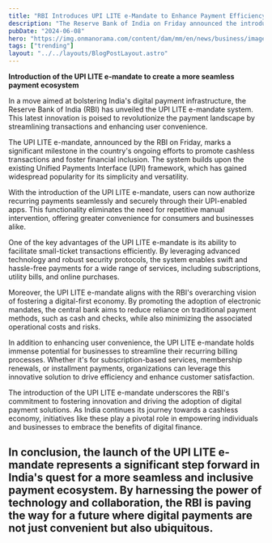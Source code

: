 ```yaml
---
title: "RBI Introduces UPI LITE e-Mandate to Enhance Payment Efficiency"
description: "The Reserve Bank of India on Friday announced the introduction of the UPI LITE e-mandate to create a more seamless payment ecosystem. "
pubDate: "2024-06-08"
hero: "https://img.onmanorama.com/content/dam/mm/en/news/business/images/2023/8/11/upi-lite.jpg.transform/576x300/image.jpg"
tags: ["trending"]
layout: "../../layouts/BlogPostLayout.astro"
---
```

**Introduction of the UPI LITE e-mandate to create a more seamless payment ecosystem**

In a move aimed at bolstering India's digital payment infrastructure, the Reserve Bank of India (RBI) has unveiled the UPI LITE e-mandate system. This latest innovation is poised to revolutionize the payment landscape by streamlining transactions and enhancing user convenience.

The UPI LITE e-mandate, announced by the RBI on Friday, marks a significant milestone in the country's ongoing efforts to promote cashless transactions and foster financial inclusion. The system builds upon the existing Unified Payments Interface (UPI) framework, which has gained widespread popularity for its simplicity and versatility.

With the introduction of the UPI LITE e-mandate, users can now authorize recurring payments seamlessly and securely through their UPI-enabled apps. This functionality eliminates the need for repetitive manual intervention, offering greater convenience for consumers and businesses alike.

One of the key advantages of the UPI LITE e-mandate is its ability to facilitate small-ticket transactions efficiently. By leveraging advanced technology and robust security protocols, the system enables swift and hassle-free payments for a wide range of services, including subscriptions, utility bills, and online purchases.

Moreover, the UPI LITE e-mandate aligns with the RBI's overarching vision of fostering a digital-first economy. By promoting the adoption of electronic mandates, the central bank aims to reduce reliance on traditional payment methods, such as cash and checks, while also minimizing the associated operational costs and risks.

In addition to enhancing user convenience, the UPI LITE e-mandate holds immense potential for businesses to streamline their recurring billing processes. Whether it's for subscription-based services, membership renewals, or installment payments, organizations can leverage this innovative solution to drive efficiency and enhance customer satisfaction.

The introduction of the UPI LITE e-mandate underscores the RBI's commitment to fostering innovation and driving the adoption of digital payment solutions. As India continues its journey towards a cashless economy, initiatives like these play a pivotal role in empowering individuals and businesses to embrace the benefits of digital finance.

In conclusion, the launch of the UPI LITE e-mandate represents a significant step forward in India's quest for a more seamless and inclusive payment ecosystem. By harnessing the power of technology and collaboration, the RBI is paving the way for a future where digital payments are not just convenient but also ubiquitous.
---